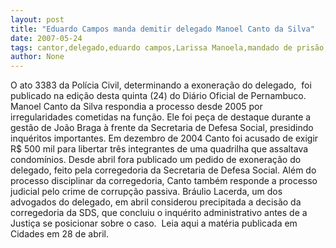 ```yaml
---
layout: post
title: "Eduardo Campos manda demitir delegado Manoel Canto da Silva"
date: 2007-05-24
tags: cantor,delegado,eduardo campos,Larissa Manoela,mandado de prisão,Pensilvania
author: None
---
```

O ato 3383 da Pol&iacute;cia Civil, determinando a exonera&ccedil;&atilde;o do delegado,&nbsp;&nbsp;foi publicado na edi&ccedil;&atilde;o desta quinta (24) do Di&aacute;rio Oficial de Pernambuco. Manoel Canto da Silva respondia a processo desde 2005&nbsp;por irregularidades cometidas na fun&ccedil;&atilde;o. Ele foi pe&ccedil;a de destaque durante a gest&atilde;o de Jo&atilde;o Braga &agrave; frente da Secretaria de Defesa Social, presidindo inqu&eacute;ritos importantes.
Em dezembro de 2004 Canto foi acusado de exigir R$ 500 mil para libertar tr&ecirc;s integrantes de uma quadrilha que assaltava condom&iacute;nios. Desde abril fora publicado um pedido de exonera&ccedil;&atilde;o do delegado, feito pela corregedoria da Secretaria de Defesa Social. Al&eacute;m do processo disciplinar da corregedoria, Canto tamb&eacute;m responde a processo judicial pelo crime de corrup&ccedil;&atilde;o passiva.
Br&aacute;ulio Lacerda, um dos advogados do delegado, em abril considerou precipitada a decis&atilde;o da corregedoria da SDS, que concluiu o inqu&eacute;rito administrativo antes de a Justi&ccedil;a se posicionar sobre o caso.&nbsp;
Leia aqui a mat&eacute;ria publicada em Cidades em 28 de abril. 